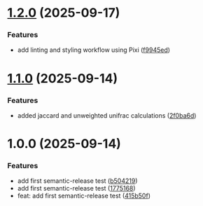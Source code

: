 # [1.2.0](https://github.com/mauricebarrett/oesphlora/compare/v1.1.0...v1.2.0) (2025-09-17)


### Features

* add linting and styling workflow using Pixi ([f9945ed](https://github.com/mauricebarrett/oesphlora/commit/f9945ed05113269ffa6b404ffec890c58e95496f))

# [1.1.0](https://github.com/mauricebarrett/oesphlora/compare/v1.0.0...v1.1.0) (2025-09-14)


### Features

* added jaccard and unweighted unifrac calculations ([2f0ba6d](https://github.com/mauricebarrett/oesphlora/commit/2f0ba6d6188342a9895422e237a7f993b1e81366))

# 1.0.0 (2025-09-14)


### Features

* add first semantic-release test ([b504219](https://github.com/mauricebarrett/oesphlora/commit/b5042194076227113b44e8c3e086b969e512dccc))
* add first semantic-release test ([1775168](https://github.com/mauricebarrett/oesphlora/commit/1775168f931ed07c9c2000c75389bd51a9160be4))
* feat: add first semantic-release test ([415b50f](https://github.com/mauricebarrett/oesphlora/commit/415b50f32b0703e8e7287c83bd00d46c57658e32))
